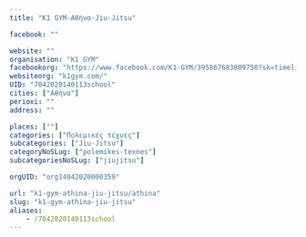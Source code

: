 ```yaml
---
title: "K1 GYM-Αθήνα-Jiu-Jitsu"

facebook: ""

website: ""
organisation: "K1 GYM"
facebookorg: "https://www.facebook.com/K1-GYM/395867683809750?sk=timeline"
websiteorg: "k1gym.com/"
UID: "7042020140113school"
cities: ["Αθήνα"]
perioxi: ""
address: ""

places: [""]
categories: ["Πολεμικές τέχνες"]
subcategories: ["Jiu-Jitsu"]
categoryNoSLug: ["polemikes-texnes"]
subcategoriesNoSLug: ["jiujitsu"]

orgUID: "org14042020000359"

url: "k1-gym-athina-jiu-jitsu/athina"
slug: "k1-gym-athina-jiu-jitsu"
aliases:
    - /7042020140113school
---
```





